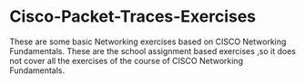 # Cisco-Packet-Traces-Exercises
These are some basic Networking exercises based on CISCO Networking Fundamentals.
These are the school assignment based exercises ,so it does not cover all the exercises of the 
course of CISCO Networking Fundamentals.
